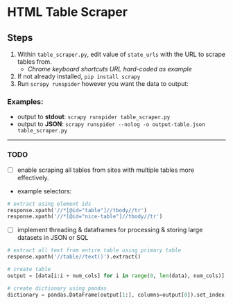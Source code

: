# HTML Table Scraper

## Steps

1. Within `table_scraper.py`, edit value of `state_urls` with the URL to scrape tables from. 
   - *Chrome keyboard shortcuts URL hard-coded as example*
2. If not already installed, `pip install scrapy`
3. Run `scrapy runspider` however you want the data to output:

### Examples:
 - output to **stdout**: `scrapy runspider table_scraper.py`
 - output to **JSON**: `scrapy runspider --nolog -o output-table.json table_scraper.py`

---

### TODO

- [ ] enable scraping all tables from sites with multiple tables more effectively.
- example selectors: 
```python
# extract using element ids
response.xpath('//*[@id="table"]//tbody//tr')
response.xpath('//*[@id="nice-table"]//tbody//tr')
```

- [ ] implement threading & dataframes for processing & storing large datasets in JSON or SQL
```python
# extract all text from entire table using primary table
response.xpath('//table//text()').extract()

# create table
output = [data[i:i + num_cols] for i in range(0, len(data), num_cols)]

# create dictionary using pandas
dictionary = pandas.DataFrame(output[1:], columns=output[0]).set_index('Date').to_dict()
```

